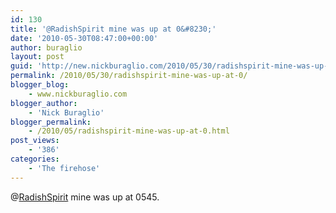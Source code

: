 ```yaml
---
id: 130
title: '@RadishSpirit mine was up at 0&#8230;'
date: '2010-05-30T08:47:00+00:00'
author: buraglio
layout: post
guid: 'http://new.nickburaglio.com/2010/05/30/radishspirit-mine-was-up-at-0/'
permalink: /2010/05/30/radishspirit-mine-was-up-at-0/
blogger_blog:
    - www.nickburaglio.com
blogger_author:
    - 'Nick Buraglio'
blogger_permalink:
    - /2010/05/radishspirit-mine-was-up-at-0.html
post_views:
    - '386'
categories:
    - 'The firehose'
---
```


@[RadishSpirit](http://twitter.com/RadishSpirit) mine was up at 0545.